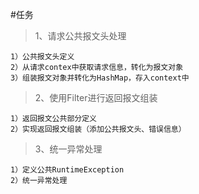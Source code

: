 #任务
>1、请求公共报文头处理
```
1）公共报文头定义
2）从请求contex中获取请求信息，转化为报文对象
3）组装报文对象并转化为HashMap，存入context中
```
>2、使用Filter进行返回报文组装
```
1）返回报文公共部分定义
2）实现返回报文组装（添加公共报文头、错误信息）
```

>3、统一异常处理
```
1）定义公共RuntimeException
2）统一异常处理
```

